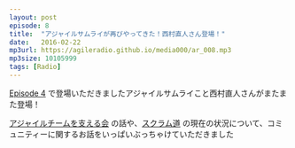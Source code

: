 ```yaml
---
layout: post
episode: 8
title:  "アジャイルサムライが再びやってきた！西村直人さん登場！"
date:   2016-02-22
mp3url: https://agileradio.github.io/media000/ar_008.mp3
mp3size: 10105999
tags: [Radio]
---
```


[Episode 4](http://agileradio.github.io/2015/12/28/1/) で登場いただきましたアジャイルサムライこと西村直人さんがまたまた登場！  

[アジャイルチームを支える会](http://www.agileteam.jp/) の話や、[スクラム道](https://www.facebook.com/TaoOfScrum) の現在の状況について、コミュニティーに関するお話をいっぱいぶっちゃけていただきました  


